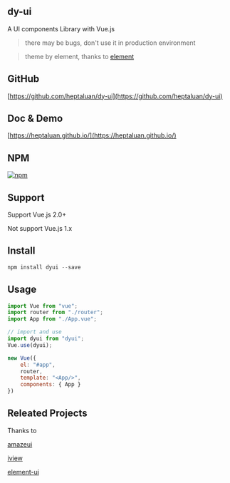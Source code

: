 ## dy-ui

A UI components Library with Vue.js

> there may be bugs, don't use it in production environment

> theme by element, thanks to [element](https://github.com/ElemeFE/element)

## GitHub

[https://github.com/heptaluan/dy-ui](https://github.com/heptaluan/dy-ui)

## Doc & Demo

[https://heptaluan.github.io/](https://heptaluan.github.io/)

## NPM

[![npm](https://img.shields.io/badge/npm-v0.2.9-blue.svg)](https://www.npmjs.com/package/dyui)

## Support

Support Vue.js 2.0+

Not support Vue.js 1.x

## Install

```js
npm install dyui --save
```

## Usage

```js
import Vue from "vue";
import router from "./router";
import App from "./App.vue";

// import and use
import dyui from "dyui";
Vue.use(dyui);

new Vue({
    el: "#app",
    router,
    template: "<App/>",
    components: { App }
})

```

## Releated Projects

Thanks to

[amazeui](https://github.com/amazeui/amazeui)

[iview](https://github.com/iview/iview)

[element-ui](https://github.com/ElemeFE/element)
